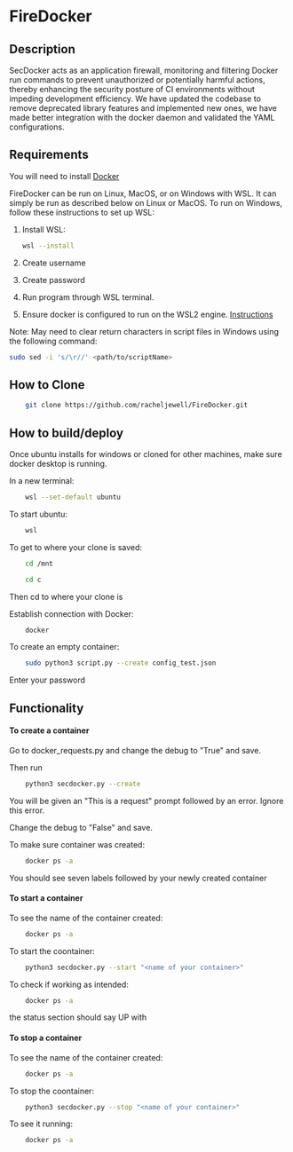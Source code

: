 # FireDocker

## Description

SecDocker acts as an application firewall, monitoring and filtering Docker run commands to prevent unauthorized or potentially harmful actions, thereby enhancing the security posture of CI environments without impeding development efficiency. We have updated the codebase to remove deprecated library features and implemented new ones, we have made better integration with the docker daemon and validated the YAML configurations.

## Requirements

You will need to install [Docker](https://www.docker.com/get-started/)

FireDocker can be run on Linux, MacOS, or on Windows with WSL. It can simply be run as described below on Linux or MacOS. To run on Windows, follow these instructions to set up WSL:

1. Install WSL:

    ```bash
    wsl --install
    ```

2. Create username
3. Create password
4. Run program through WSL terminal.
5. Ensure docker is configured to run on the WSL2 engine. [Instructions](https://docs.docker.com/desktop/wsl/)

Note: May need to clear return characters in script files in Windows using the following command:

```bash
sudo sed -i 's/\r//' <path/to/scriptName>
```

## How to Clone

```bash
    git clone https://github.com/racheljewell/FireDocker.git
```

## How to build/deploy

Once ubuntu installs for windows or cloned for other machines, make sure docker desktop is running.

In a new terminal:
```bash
    wsl --set-default ubuntu
```

To start ubuntu:

```bash
    wsl
```
To get to where your clone is saved:

```bash
    cd /mnt
```
```bash
    cd c
```

Then cd to where your clone is

Establish connection with Docker:

```bash
    docker
```
To create an empty container:

```bash
    sudo python3 script.py --create config_test.json
```

Enter your password


## Functionality

#### To create a container

Go to docker_requests.py and change the debug to "True" and save.

Then run 
```bash
    python3 secdocker.py --create
```

You will be given an "This is a request" prompt followed by an error. Ignore this error.

Change the debug to "False" and save.

To make sure container was created: 
```bash
    docker ps -a
```
You should see seven labels followed by your newly created container

#### To start a container 

To see the name of the container created:
```bash
    docker ps -a
```
To start the coontainer:
```bash
    python3 secdocker.py --start "<name of your container>"
```
To check if working as intended:
```bash
    docker ps -a
```
the status section should say UP with 

#### To stop a container 

To see the name of the container created:
```bash
    docker ps -a
```
To stop the coontainer:
```bash
    python3 secdocker.py --stop "<name of your container>"
```
To see it running:
```bash
    docker ps -a
```
